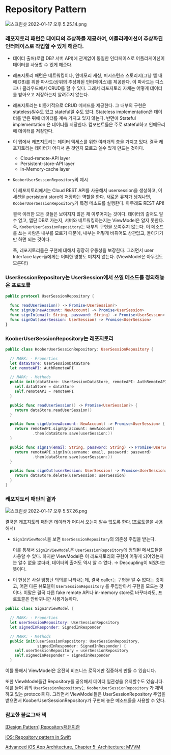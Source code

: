 # Repository Pattern

![스크린샷 2022-01-17 오후 5.25.14.png](Repository%20Pattern%20e8a46cec05ca4154b578b3a1193ccd83/%E1%84%89%E1%85%B3%E1%84%8F%E1%85%B3%E1%84%85%E1%85%B5%E1%86%AB%E1%84%89%E1%85%A3%E1%86%BA_2022-01-17_%E1%84%8B%E1%85%A9%E1%84%92%E1%85%AE_5.25.14.png)

### 레포지토리 패턴은 데이터의 추상화를 제공하여, 어플리케이션이 추상화된 인터페이스로 작업할 수 있게 해준다.

- 데이터 출처(로컬 DB? 서버 API)에 관계없이 동일한 인터페이스로 어플리케이션이 데이터를 사용할 수 있게 해준다.
- 레포지토리 패턴은 네트워킹이나, 인메모리 캐싱, 퍼시스턴스 스토리지(그냥 앱 내에 DB)를 위한 파사드(상위의 추상화된 인터페이스)를 제공한다. 이 파사드는 디스크나 클라우드에서 CRUD를 할 수 있다. 그래서 리포지토리 자체는 어떻게 데이터를 받아오고 저장하는지 알려주지 않는다.
- 레포지토리는 비동기적으로 CRUD 메서드를 제공한다. 그 내부의 구현은 stateless일수도 있고 stateful일 수도 있다. Stateless implementation은 데이터를 받은 뒤에 데이터를 계속 가지고 있지 않는다. 반면에 Stateful implementation 은 데이터를 저장한다. 컴포넌트들은 주로 stateful하고 인메모리에 데이터를 저장한다.
- 이 앱에서 레포지토리는 데이터 액세스를 위한 여러개의 층을 가지고 있다. 결국 레포지토리는 데이터가 어디서 온 것인지 모르고 쓸수 있게 만드는 것이다.
    - Cloud-remote-API layer
    - Persistent-store-API layer
    - in-Memory-cache layer
- `KooberUserSessionRepository`의 예시
    
    이 레포지토리에서는 Cloud REST API를 사용해서 usersession을 생성하고, 이 세션을 persistent store에 저장하는 역할을 한다. 새로운 유저가 생겨나면, `KooberUserSessionRepository`가 특정 메소드를 실행한다. 아무래도 REST API!
    
    결국 이러한 모든 것들은 보여지지 않은 채 이루어지는 것이다. 데이터의 출처도 알 수 없고, 앱단 DB로 가는지, 서버와 네트워킹하는지는 ViewModel은 알지 못한다. 즉, `KooberUserSessionRepository`는 내부의 구현을 보여주지 않는다. 이 메소드를 쓰는 사람은 내부를 모르기 때문에, 내부는 어떻게 바뀌어도 상관없고, 돌아가기만 하면 되는 것이다.
    
    즉, 레포지토리들은 구현에 대해서 굉장히 유동성을 보장한다. 그러면서 user Interface layer들에게는 어떠한 영향도 미치지 않는다. (ViewModel은 아무것도 모른다!) 
    

### UserSessionRepository는 UserSession에서 쓰일 메소드를 정의해놓은 프로토콜

```swift
public protocol UserSessionRepository {
  
  func readUserSession() -> Promise<UserSession?>
  func signUp(newAccount: NewAccount) -> Promise<UserSession>
  func signIn(email: String, password: String) -> Promise<UserSession>
  func signOut(userSession: UserSession) -> Promise<UserSession>
}
```

### KooberUserSessionRepository는 레포지토리

```swift
public class KooberUserSessionRepository: UserSessionRepository {

  // MARK: - Properties
  let dataStore: UserSessionDataStore
  let remoteAPI: AuthRemoteAPI

  // MARK: - Methods
  public init(dataStore: UserSessionDataStore, remoteAPI: AuthRemoteAPI) {
    self.dataStore = dataStore
    self.remoteAPI = remoteAPI
  }

  public func readUserSession() -> Promise<UserSession?> {
    return dataStore.readUserSession()
  }

  public func signUp(newAccount: NewAccount) -> Promise<UserSession> {
    return remoteAPI.signUp(account: newAccount)
            .then(dataStore.save(userSession:))
  }

  public func signIn(email: String, password: String) -> Promise<UserSession> {
    return remoteAPI.signIn(username: email, password: password)
            .then(dataStore.save(userSession:))
  }

  public func signOut(userSession: UserSession) -> Promise<UserSession> {
    return dataStore.delete(userSession: userSession)
  }
}
```

### 레포지토리 패턴의 결과

![스크린샷 2022-01-17 오후 5.57.26.png](Repository%20Pattern%20e8a46cec05ca4154b578b3a1193ccd83/%E1%84%89%E1%85%B3%E1%84%8F%E1%85%B3%E1%84%85%E1%85%B5%E1%86%AB%E1%84%89%E1%85%A3%E1%86%BA_2022-01-17_%E1%84%8B%E1%85%A9%E1%84%92%E1%85%AE_5.57.26.png)

결국은 레포지토리 패턴은 데이터가 어디서 오는지 알수 없도록 한다.(프로토콜을 사용해서)

- `SignInViewModel`을 보면 `UserSessionRepository`의 의존성 주입을 받는다.
    
    이를 통해서 `SignInViewModel`은 `UserSessionRepository`에 정의된 메서드들을 사용할 수 있다. 하지만 ViewModel은 이 레포지토리의 구현이 어떻게 되어있는지는 알수 없을 뿐더러, 데이터의 출처도 역시 알 수 없다. → Decoupling이 되었다는 뜻이다.
    
- 이 현상은 사실 엄청난 의의를 나타내는데, 결국 caller는 구현을 알 수 없다는 것이고, 어떤 다른 뷰모델이 `UserSessionRepository` 를 주입받아서 구현을 모드는 것이다. 이말은 결국 다른 fake remote API나 in-memory store로 바꾸더라도, 프로토콜은 안바뀌니깐 사용가능하다.

```swift
public class SignInViewModel {

  // MARK: - Properties
  let userSessionRepository: UserSessionRepository
  let signedInResponder: SignedInResponder

  // MARK: - Methods
  public init(userSessionRepository: UserSessionRepository,
              signedInResponder: SignedInResponder) {
    self.userSessionRepository = userSessionRepository
    self.signedInResponder = signedInResponder
  }
```

이를 통해서 ViewModel은 온전히 비즈니스 로직에만 집중하게 만들 수 있습니다. 

또한 ViewModel들간 Repository를 공유해서 데이터 일관성을 유지할수도 있습니다. 예를 들어 위의 `UserSessionRepository`는 `KooberUserSessionRepository` 가 채택하고 있는 protocol이다. 그러면서 ViewModel들은 UserSessionRepository 주입을 받으면서 KooberUserSessionRepository가 구현해 놓은 메소드들을 사용할 수 있다.

 

### 참고한 블로그와 책

[[Design Pattern] Repository패턴이란](https://eunjin3786.tistory.com/198)

[iOS: Repository pattern in Swift](https://haningya.tistory.com/232)

[Advanced iOS App Architecture, Chapter 5: Architecture: MVVM](https://www.raywenderlich.com/books/advanced-ios-app-architecture/v3.0/chapters/5-architecture-mvvm#toc-chapter-008-anchor-001)